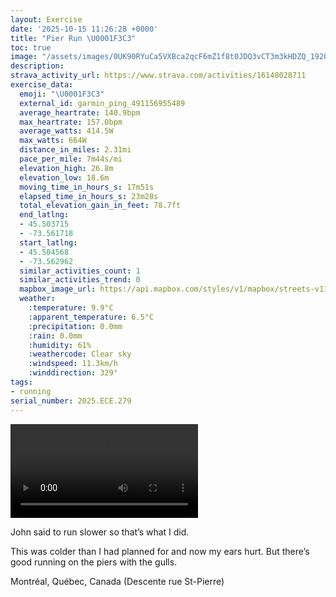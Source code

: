 ```yaml
---
layout: Exercise
date: '2025-10-15 11:26:28 +0000'
title: "Pier Run \U0001F3C3"
toc: true
image: "/assets/images/0UK90RYuCa5VXBca2qcF6mZ1f8t0JDQ3vCT3m3kHDZQ_1920x1080.jpg.jpeg"
description:
strava_activity_url: https://www.strava.com/activities/16148028711
exercise_data:
  emoji: "\U0001F3C3"
  external_id: garmin_ping_491156955489
  average_heartrate: 140.9bpm
  max_heartrate: 157.0bpm
  average_watts: 414.5W
  max_watts: 664W
  distance_in_miles: 2.31mi
  pace_per_mile: 7m44s/mi
  elevation_high: 26.8m
  elevation_low: 18.6m
  moving_time_in_hours_s: 17m51s
  elapsed_time_in_hours_s: 23m28s
  total_elevation_gain_in_feet: 78.7ft
  end_latlng:
  - 45.503715
  - -73.561718
  start_latlng:
  - 45.504568
  - -73.562962
  similar_activities_count: 1
  similar_activities_trend: 0
  mapbox_image_url: https://api.mapbox.com/styles/v1/mapbox/streets-v11/static/path-5+787af2-1.0(ojvtGvk~_M%3FAVYFSDu%40GI%40IAKNi%40BQCO%5Be%40x%40cBZ%5BP%5DDS%40w%40Le%40R_%40Rk%40JIDATWRIJILo%40V_%40LW%3F%5BFQLSXWNQTo%40D%5BLOFWRa%40%5EgB%5Cu%40%5EyAbAkDF_%40AGUa%40Eq%40Gi%40K%5B%5BqAOBg%40VeAHgC%5COAKMKDQD_CBq%40E%7BF%7D%40ME%3Fw%40KqBGuCGk%40AuBE%7B%40CqBIyAAmBGgAC%7B%40CKCAc%40%3Fg%40EFHNLFL%40%5EKdAAG%3FUWOPALDBJA%5ECDSFWb%40UFA%3FKq%40BZFDP%3F%40KEOCE_%40A%40b%40AdBb%40%7CQH~%40FNVf%40P~%40BDTHj%40Bb%40Nb%40%40HFv%40R%60%40JNAPLj%40Th%40Al%40MrAJFJ%40PAZELq%40FeADMDCHAPJj%40JPBAJB%60Ap%40VLLNJDPVNL%60Bz%40x%40%5EXDz%40b%40NVAJYr%40Ol%40Wx%40QXSh%40EDGZ%5Dv%40Yd%40%5BfBQ%60%40EDa%40%7C%40U%60Ac%40bA),pin-s-s+e5b22e(-73.56108,45.50328),pin-s-f+89ae00(-73.55922999999996,45.502600000000015)/auto/800x800?access_token=pk.eyJ1Ijoiam9zaGJlY2ttYW4iLCJhIjoiY205eWR2aDd1MWZ6djJrbXc4a3M0bWZleiJ9.XiG9OWkNcZk2QzjJbxLB4A
  weather:
    :temperature: 9.9°C
    :apparent_temperature: 6.5°C
    :precipitation: 0.0mm
    :rain: 0.0mm
    :humidity: 61%
    :weathercode: Clear sky
    :windspeed: 11.3km/h
    :winddirection: 329°
tags:
- running
serial_number: 2025.ECE.279
---
```

<video controls src="/assets/videos/0UK90RYuCa5VXBca2qcF6mZ1f8t0JDQ3vCT3m3kHDZQ.mp4"></video>

John said to run slower so that’s what I did. 

This was colder than I had planned for and now my ears hurt. But there’s good running on the piers with the gulls.

Montréal, Québec, Canada (Descente rue St-Pierre)
